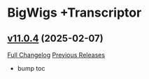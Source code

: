 # BigWigs +Transcriptor

## [v11.0.4](https://github.com/BigWigsMods/BigWigs_Transcriptor/tree/v11.0.4) (2025-02-07)
[Full Changelog](https://github.com/BigWigsMods/BigWigs_Transcriptor/compare/v11.0.3...v11.0.4) [Previous Releases](https://github.com/BigWigsMods/BigWigs_Transcriptor/releases)

- bump toc  
